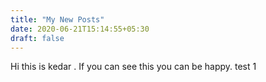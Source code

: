 ```yaml
---
title: "My New Posts"
date: 2020-06-21T15:14:55+05:30
draft: false
---
```

Hi this is kedar .
If you can see this you can be happy.
test 1
